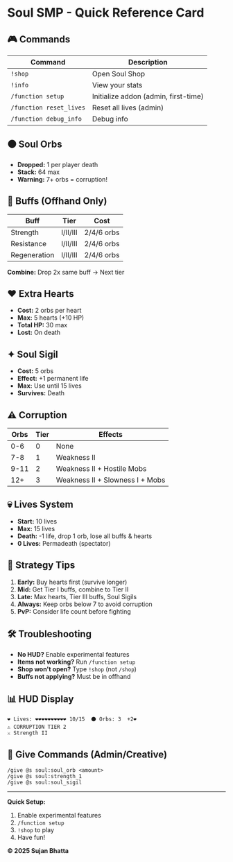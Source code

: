# Soul SMP - Quick Reference Card

## 🎮 Commands
| Command | Description |
|---------|-------------|
| `!shop` | Open Soul Shop |
| `!info` | View your stats |
| `/function setup` | Initialize addon (admin, first-time) |
| `/function reset_lives` | Reset all lives (admin) |
| `/function debug_info` | Debug info |

## ⚫ Soul Orbs
- **Dropped:** 1 per player death
- **Stack:** 64 max
- **Warning:** 7+ orbs = corruption!

## 💪 Buffs (Offhand Only)
| Buff | Tier | Cost |
|------|------|------|
| Strength | I/II/III | 2/4/6 orbs |
| Resistance | I/II/III | 2/4/6 orbs |
| Regeneration | I/II/III | 2/4/6 orbs |

**Combine:** Drop 2x same buff → Next tier

## ❤️ Extra Hearts
- **Cost:** 2 orbs per heart
- **Max:** 5 hearts (+10 HP)
- **Total HP:** 30 max
- **Lost:** On death

## ✦ Soul Sigil
- **Cost:** 5 orbs
- **Effect:** +1 permanent life
- **Max:** Use until 15 lives
- **Survives:** Death

## ⚠️ Corruption
| Orbs | Tier | Effects |
|------|------|---------|
| 0-6 | 0 | None |
| 7-8 | 1 | Weakness II |
| 9-11 | 2 | Weakness II + Hostile Mobs |
| 12+ | 3 | Weakness II + Slowness I + Mobs |

## 💀 Lives System
- **Start:** 10 lives
- **Max:** 15 lives
- **Death:** -1 life, drop 1 orb, lose all buffs & hearts
- **0 Lives:** Permadeath (spectator)

## 🎯 Strategy Tips
1. **Early:** Buy hearts first (survive longer)
2. **Mid:** Get Tier I buffs, combine to Tier II
3. **Late:** Max hearts, Tier III buffs, Soul Sigils
4. **Always:** Keep orbs below 7 to avoid corruption
5. **PvP:** Consider life count before fighting

## 🛠️ Troubleshooting
- **No HUD?** Enable experimental features
- **Items not working?** Run `/function setup`
- **Shop won't open?** Type `!shop` (not `/shop`)
- **Buffs not applying?** Must be in offhand

## 📊 HUD Display
```
❤ Lives: ❤❤❤❤❤❤❤❤❤❤ 10/15  ⚫ Orbs: 3  +2❤
⚠ CORRUPTION TIER 2
⚔ Strength II
```

## 🎁 Give Commands (Admin/Creative)
```
/give @s soul:soul_orb <amount>
/give @s soul:strength_1
/give @s soul:soul_sigil
```

---

**Quick Setup:**
1. Enable experimental features
2. `/function setup`
3. `!shop` to play
4. Have fun!

**© 2025 Sujan Bhatta**

